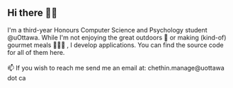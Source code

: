 ## Hi there 👋🏾

I'm a third-year Honours Computer Science and Psychology student @uOttawa. While I'm not enjoying the great outdoors 🌳 or making (kind-of) gourmet meals 🧑🏾‍🍳 , I develop applications. You can find the source code for all of them here. 
<br><br/>
📫 If you wish to reach me send me an email at: chethin.manage@uottawa dot ca

<!--
**cmanage1/cmanage1** is a ✨ _special_ ✨ repository because its `README.md` (this file) appears on your GitHub profile.

Here are some ideas to get you started:

- 🔭 I’m currently working on ...
- 🌱 I’m currently learning ...
- 👯 I’m looking to collaborate on ...
- 🤔 I’m looking for help with ...
- 💬 Ask me about ...
- 📫 How to reach me: ...
- 😄 Pronouns: ...
- ⚡ Fun fact: ...
-->
